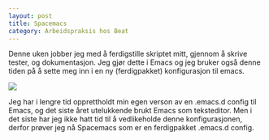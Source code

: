```yaml
---
layout: post
title: Spacemacs
category: Arbeidspraksis hos Beat
---
```


Denne uken jobber jeg med å ferdigstille skriptet mitt,
gjennom å skrive tester, og dokumentasjon. Jeg gjør
dette i Emacs og jeg bruker også denne tiden på å 
sette meg inn i en ny (ferdigpakket) konfigurasjon
til emacs.

![]({{site.baseurl}}/assets/img/spacemacs.png)

Jeg har i lengre tid opprettholdt min egen verson
av en .emacs.d config til Emacs, og det siste året
utelukkende brukt Emacs som teksteditor. Men i det
siste har jeg ikke hatt tid til å vedlikeholde denne
konfigurasjonen, derfor prøver jeg nå Spacemacs som
er en ferdigpakket .emacs.d config.
